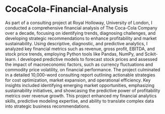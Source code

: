 # CocaCola-Financial-Analysis
As part of a consulting project at Royal Holloway, University of London, I conducted a comprehensive financial analysis of The Coca-Cola Company over a decade, focusing on identifying trends, diagnosing challenges, and developing strategic recommendations to enhance profitability and market sustainability. Using descriptive, diagnostic, and predictive analytics, I analyzed key financial metrics such as revenue, gross profit, EBITDA, and stock price trends, employing Python tools like Pandas, NumPy, and Scikit-learn. I developed predictive models to forecast stock prices and assessed the impact of macroeconomic factors, such as currency fluctuations and commodity price volatility, on financial performance. The project culminated in a detailed 10,000-word consulting report outlining actionable strategies for cost optimization, market expansion, and operational efficiency. Key insights included identifying emerging market opportunities, emphasizing sustainability initiatives, and showcasing the predictive power of profitability metrics over revenue growth. This project enhanced my financial analytics skills, predictive modeling expertise, and ability to translate complex data into strategic business recommendations.

